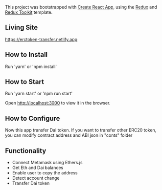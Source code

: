 This project was bootstrapped with [Create React App](https://github.com/facebook/create-react-app), using the [Redux](https://redux.js.org/) and [Redux Toolkit](https://redux-toolkit.js.org/) template.

## Living Site

https://erctoken-transfer.netlify.app

## How to Install
 
Run 'yarn' or 'npm install'
## How to Start
 
Run 'yarn start' or 'npm run start'

Open [http://localhost:3000](http://localhost:3000) to view it in the browser.

## How to Configure

Now this app transfer Dai token.  If you want to transfer other ERC20 token, you can modify contract address and ABI json in "conts" folder

## Functionality

- Connect Metamask using Ethers.js
- Get Eth and Dai balances
- Enable user to copy the address
- Detect account change
- Transfer Dai token
